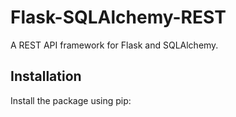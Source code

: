 # Flask-SQLAlchemy-REST
A REST API framework for Flask and SQLAlchemy.

## Installation

Install the package using pip:


